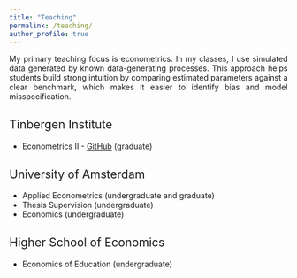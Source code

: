 ```yaml
---
title: "Teaching"
permalink: /teaching/
author_profile: true
---
```


<p align="justify">  
My primary teaching focus is econometrics. In my classes, I use simulated data generated by known data-generating processes. This approach helps students build strong intuition by comparing estimated parameters against a clear benchmark, which makes it easier to identify bias and model misspecification.
</p>

<h2 style="margin-top: 30px; font-weight: normal; text-align: left;">Tinbergen Institute</h2>

- Econometrics II - [GitHub](https://github.com/stnavdeev/econometrics) (graduate)

<h2 style="margin-top: 30px; font-weight: normal; text-align: left;">University of Amsterdam</h2>

- Applied Econometrics (undergraduate and graduate)
- Thesis Supervision (undergraduate)
- Economics (undergraduate)

<h2 style="margin-top: 30px; font-weight: normal; text-align: left;">Higher School of Economics</h2>

- Economics of Education (undergraduate)
